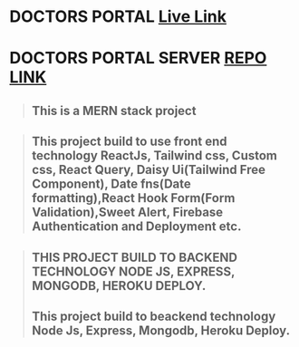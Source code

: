 # DOCTORS PORTAL [Live Link](https://doctors-portal-8a03e.web.app/)

# DOCTORS PORTAL SERVER [REPO LINK](https://github.com/kakon-ray/Doctors-Server)

> ## This is a MERN stack project

> ## This project build to use front end technology ReactJs, Tailwind css, Custom css, React Query, Daisy Ui(Tailwind Free Component), Date fns(Date formatting),React Hook Form(Form Validation),Sweet Alert, Firebase Authentication and Deployment etc.

> ## THIS PROJECT BUILD TO BACKEND TECHNOLOGY NODE JS, EXPRESS, MONGODB, HEROKU DEPLOY.
>
> ## This project build to beackend technology Node Js, Express, Mongodb, Heroku Deploy.
